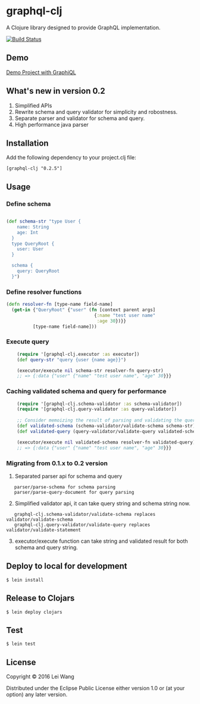 # graphql-clj

A Clojure library designed to provide GraphQL implementation.

[![Build Status](https://travis-ci.org/tendant/graphql-clj.svg?branch=master)](https://travis-ci.org/tendant/graphql-clj)

## Demo

[Demo Project with GraphiQL](https://github.com/tendant/graphql-clj-starter)

## What's new in version 0.2

1. Simplified APIs
2. Rewrite schema and query validator for simplicity and robostness.
3. Separate parser and validator for schema and query.
4. High performance java parser

## Installation

Add the following dependency to your project.clj file:

    [graphql-clj "0.2.5"]

## Usage

### Define schema

```clojure

(def schema-str "type User {
    name: String
    age: Int
  }
  type QueryRoot {
    user: User
  }

  schema {
    query: QueryRoot
  }")

```

### Define resolver functions

```clojure
(defn resolver-fn [type-name field-name]
  (get-in {"QueryRoot" {"user" (fn [context parent args]
                                 {:name "test user name"
                                  :age 30})}}
          [type-name field-name]))
```
### Execute query
```clojure
    (require '[graphql-clj.executor :as executor])
    (def query-str "query {user {name age}}")

    (executor/execute nil schema-str resolver-fn query-str)
    ;; => {:data {"user" {"name" "test user name", "age" 30}}}

```

### Caching validated schema and query for performance
```clojure
    (require '[graphql-clj.schema-validator :as schema-validator])
    (require '[graphql-clj.query-validator :as query-validator])
    
    ;; Consider memoizing the result of parsing and validating the query before execution
    (def validated-schema (schema-validator/validate-schema schema-str)) ; throw ex-info with ex-data {:errors errors}
    (def validated-query (query-validator/validate-query validated-schema query-str)) ; return [errors validated-ast]

    (executor/execute nil validated-schema resolver-fn validated-query)
    ;; => {:data {"user" {"name" "test user name", "age" 30}}}
```

### Migrating from 0.1.x to 0.2 version

1. Separated parser api for schema and query
```
   parser/parse-schema for schema parsing
   parser/parse-query-document for query parsing
```
2. Simplified validator api, it can take query string and schema string now.
```
   graphql-clj.schema-validator/validate-schema replaces validator/validate-schema
   graphql-clj.query-validator/validate-query replaces validator/validate-statement
```
3. executor/execute function can take string and validated result for both schema and query string.

## Deploy to local for development

    $ lein install

## Release to Clojars

    $ lein deploy clojars

## Test

    $ lein test

## License

Copyright © 2016 Lei Wang

Distributed under the Eclipse Public License either version 1.0 or (at
your option) any later version.
